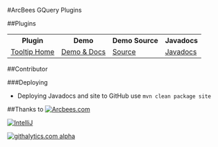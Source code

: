 #ArcBees GQuery Plugins

##Plugins
<table>
  <tr>
    <th>Plugin</th>
    <th>Demo</th>
    <th>Demo Source</th>
    <th>Javadocs</th>
  </tr>
  <tr>
    <td><a href="https://github.com/ArcBees/ArcBees-GQuery-Plugins/tree/master/tooltip">Tooltip Home</a></td>
    <td><a href="http://arcbees.github.com/ArcBees-GQuery-Plugins/">Demo & Docs</a></td>
    <td><a href="https://github.com/ArcBees/ArcBees-GQuery-Plugins/tree/master/tooltip-sample/src/main/java/com/arcbees/gquery/tooltip/client">Source</a></td>
    <td><a href="http://arcbees.github.com/ArcBees-GQuery-Plugins/javadoc/apidocs/">Javadocs</a></td>
  </tr>
</table>

##Contributor

###Deploying
* Deploying Javadocs and site to GitHub use `mvn clean package site`

##Thanks to
[![Arcbees.com](http://arcbees-ads.appspot.com/ad.png)](http://arcbees.com)

[![IntelliJ](https://lh6.googleusercontent.com/--QIIJfKrjSk/UJJ6X-UohII/AAAAAAAAAVM/cOW7EjnH778/s800/banner_IDEA.png)](http://www.jetbrains.com/idea/index.html)

[![githalytics.com alpha](https://cruel-carlota.gopagoda.com/ae27e06a3a8ba8e031d37594ff186900 "githalytics.com")](http://githalytics.com/ArcBees/ArcBees-GQuery-Plugins)
